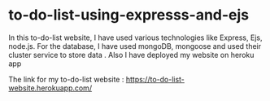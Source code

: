 # to-do-list-using-expresss-and-ejs

In this to-do-list website, I have used various technologies like Express, Ejs, node.js. For the database, I have used mongoDB, mongoose and used their cluster service to store data . Also I have deployed my website on heroku app

The link for my to-do-list website : https://to-do-list-website.herokuapp.com/
